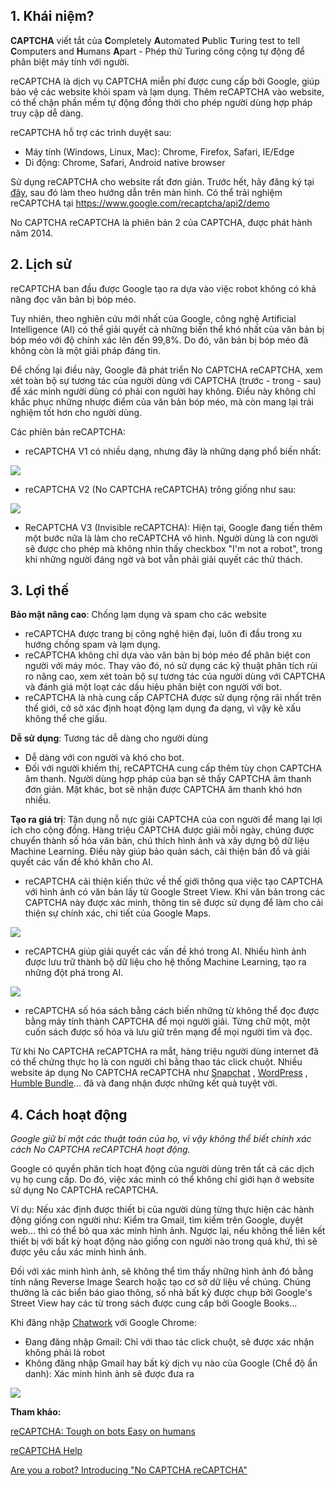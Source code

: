 ## 1. Khái niệm?
**CAPTCHA** viết tắt của **C**ompletely **A**utomated **P**ublic **T**uring test to tell **C**omputers and **H**umans **A**part - Phép thử Turing công cộng tự động để phân biệt máy tính với người.

reCAPTCHA là dịch vụ CAPTCHA miễn phí được cung cấp bởi Google, giúp bảo vệ các website khỏi spam và lạm dụng. Thêm reCAPTCHA vào website, có thể chặn phần mềm tự động đồng thời cho phép người dùng hợp pháp truy cập dễ dàng.

reCAPTCHA hỗ trợ các trình duyệt sau:
- Máy tính (Windows, Linux, Mac): Chrome, Firefox, Safari, IE/Edge
- Di động: Chrome, Safari, Android native browser

Sử dụng reCAPTCHA cho website rất đơn giản. Trước hết, hãy đăng ký tại [đây](https://www.google.com/recaptcha/admin#createsite), sau đó làm theo hướng dẫn trên màn hình. Có thể trải nghiệm reCAPTCHA tại https://www.google.com/recaptcha/api2/demo

No CAPTCHA reCAPTCHA là phiên bản 2 của CAPTCHA, được phát hành năm 2014.
## 2. Lịch sử
reCAPTCHA ban đầu được Google tạo ra dựa vào việc robot không có khả năng đọc văn bản bị bóp méo.

Tuy nhiên, theo nghiên cứu mới nhất của Google, công nghệ Artificial Intelligence (AI) có thể giải quyết cả những biến thể khó nhất của văn bản bị bóp méo với độ chính xác lên đến 99,8%. Do đó, văn bản bị bóp méo đã không còn là một giải pháp đáng tin.

Để chống lại điều này, Google đã phát triển No CAPTCHA reCAPTCHA, xem xét toàn bộ sự tương tác của người dùng với CAPTCHA (trước - trong - sau) để xác minh người dùng có phải con người hay không. Điều này không chỉ khắc phục những nhược điểm của văn bản bóp méo, mà còn mang lại trải nghiệm tốt hơn cho người dùng.

Các phiên bản reCAPTCHA:
- reCAPTCHA V1 có nhiều dạng, nhưng đây là những dạng phổ biến nhất:

![](https://images.viblo.asia/195d5246-55db-4b81-8825-fdafd43c50c8.png)
- reCAPTCHA V2 (No CAPTCHA reCAPTCHA) trông giống như sau:

![](https://images.viblo.asia/6aa77f9d-81ac-4baf-9345-bb4bf8a81d40.gif)
- ReCAPTCHA V3 (Invisible reCAPTCHA): Hiện tại, Google đang tiến thêm một bước nữa là làm cho reCAPTCHA vô hình. Người dùng là con người sẽ được cho phép mà không nhìn thấy checkbox "I'm not a robot", trong khi những người đáng ngờ và bot vẫn phải giải quyết các thử thách.
## 3. Lợi thế
**Bảo mật nâng cao**: Chống lạm dụng và spam cho các website
- reCAPTCHA được trang bị công nghệ hiện đại, luôn đi đầu trong xu hướng chống spam và lạm dụng.
- reCAPTCHA không chỉ dựa vào văn bản bị bóp méo để phân biệt con người với máy móc. Thay vào đó, nó sử dụng các kỹ thuật phân tích rủi ro nâng cao, xem xét toàn bộ sự tương tác của người dùng với CAPTCHA và đánh giá một loạt các dấu hiệu phân biệt con người với bot.
- reCAPTCHA là nhà cung cấp CAPTCHA được sử dụng rộng rãi nhất trên thế giới, cở sở xác định hoạt động lạm dụng đa dạng, vì vậy kẻ xấu không thể che giấu.

**Dễ sử dụng**: Tương tác dễ dàng cho người dùng
- Dễ dàng với con người và khó cho bot.
- Đối với người khiếm thị, reCAPTCHA cung cấp thêm tùy chọn CAPTCHA âm thanh. Người dùng hợp pháp của bạn sẽ thấy CAPTCHA âm thanh đơn giản. Mặt khác, bot sẽ nhận được CAPTCHA âm thanh khó hơn nhiều.

**Tạo ra giá trị**: Tận dụng nỗ nực giải CAPTCHA của con người để mang lại lợi ích cho cộng đồng. Hàng triệu CAPTCHA được giải mỗi ngày, chúng được chuyển thành số hóa văn bản, chú thích hình ảnh và xây dựng bộ dữ liệu Machine Learning. Điều này giúp bảo quản sách, cải thiện bản đồ và giải quyết các vấn đề khó khăn cho AI.
- reCAPTCHA cải thiện kiến thức về thế giới thông qua việc tạo CAPTCHA với hình ảnh có văn bản lấy từ Google Street View. Khi văn bản trong các CAPTCHA này được xác minh, thông tin sẽ được sử dụng để làm cho cải thiện sự chính xác, chi tiết của Google Maps.

![](https://images.viblo.asia/7a99d642-7577-493e-838e-2945a2c8b62d.png)
- reCAPTCHA giúp giải quyết các vấn đề khó trong AI. Nhiều hình ảnh được lưu trữ thành bộ dữ liệu cho hệ thống Machine Learning, tạo ra những đột phá trong AI.

![](https://images.viblo.asia/a47e232b-33f8-4006-a788-f5f45ca68063.jpg)
- reCAPTCHA số hóa sách bằng cách biến những từ không thể đọc được bằng máy tính thành CAPTCHA để mọi người giải. Từng chữ một, một cuốn sách được số hóa và lưu giữ trên mạng để mọi người tìm và đọc.

Từ khi No CAPTCHA reCAPTCHA ra mắt, hàng triệu người dùng internet đã có thể chứng thực họ là con người chỉ bằng thao tác click chuột. Nhiều website áp dụng No CAPTCHA reCAPTCHA như [Snapchat](https://support.snapchat.com/login2?next=/) , [WordPress](https://wordpress.org/support/register.php) , [Humble Bundle](https://www.humblebundle.com/)... đã và đang nhận được những kết quả tuyệt vời.
## 4. Cách hoạt động
*Google giữ bí mật các thuật toán của họ, vì vậy không thể biết chính xác cách No CAPTCHA reCAPTCHA hoạt động.*

Google có quyền phân tích hoạt động của người dùng trên tất cả các dịch vụ họ cung cấp. Do đó, việc xác minh có thể không chỉ giới hạn ở website sử dụng No CAPTCHA reCAPTCHA.

Ví dụ: Nếu xác định được thiết bị của người dùng từng thực hiện các hành động giống con người như: Kiểm tra Gmail, tìm kiếm trên Google, duyệt web... thì có thể bỏ qua xác minh hình ảnh. Ngược lại, nếu không thể liên kết thiết bị với bất kỳ hoạt động nào giống con người nào trong quá khứ, thì sẽ được yêu cầu xác minh hình ảnh.

Đối với xác minh hình ảnh, sẽ không thể tìm thấy những hình ảnh đó bằng tính năng Reverse Image Search hoặc tạo cơ sở dữ liệu về chúng. Chúng thường là các biển báo giao thông, số nhà bất kỳ được chụp bởi Google's Street View hay các từ trong sách được cung cấp bởi Google Books...

Khi đăng nhập [Chatwork](https://www.chatwork.com/) với Google Chrome:
- Đang đăng nhập Gmail: Chỉ với thao tác click chuột, sẽ được xác nhận không phải là robot
- Không đăng nhập Gmail hay bất kỳ dịch vụ nào của Google (Chể độ ẩn danh): Xác minh hình ảnh sẽ được đưa ra

![](https://images.viblo.asia/c343a3a5-235b-42d4-a509-e76b679bd35a.png)

**Tham khảo:**

[reCAPTCHA: Tough on bots Easy on humans](https://www.google.com/recaptcha/intro/invisible.html?ref=producthunt)

[reCAPTCHA Help](https://support.google.com/recaptcha/?hl=en)

[Are you a robot? Introducing "No CAPTCHA reCAPTCHA"](https://developers.google.com/search/blog/2014/12/are-you-robot-introducing-no-captcha)